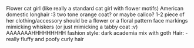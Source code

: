 Flower cat girl (like really a standard cat girl with flower motifs)
American domestic longhair :3
two tone orange coat? or maybe calico?
1-2 piece of her clothing/accessory should be a flower or a floral pattern
face markings mimicking whiskers (or just mimicking a tabby coat :v)
AAAAAAAHHHHHHHHH
fashion style: dark academia mix with goth
Hair:
	- really fluffy and poofy curly hair